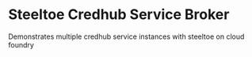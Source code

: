 # Steeltoe Credhub Service Broker
Demonstrates multiple credhub service instances with steeltoe on cloud foundry 
